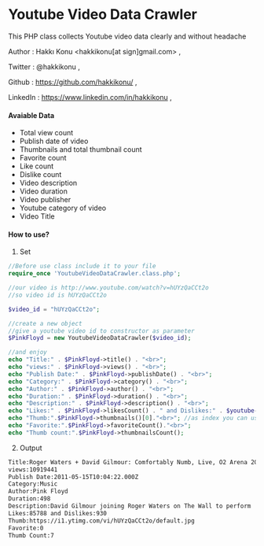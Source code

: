 Youtube Video Data Crawler
==========================

This PHP class collects Youtube video data clearly and without headache

Author        : Hakkı Konu <hakkikonu[at sign]gmail.com> ,

Twitter       : @hakkikonu , 

Github        : https://github.com/hakkikonu/ ,

LinkedIn      : https://www.linkedin.com/in/hakkikonu ,


#### Avaiable Data
- Total view count
- Publish date of video
- Thumbnails and total thumbnail count
- Favorite count
- Like count
- Dislike count
- Video description
- Video duration
- Video publisher
- Youtube category of video
- Video Title

#### How to use?
1) Set
```php
//Before use class include it to your file
require_once 'YoutubeVideoDataCrawler.class.php';

//our video is http://www.youtube.com/watch?v=hUYzQaCCt2o
//so video id is hUYzQaCCt2o

$video_id = "hUYzQaCCt2o";

//create a new object
//give a youtube video id to constructor as parameter
$PinkFloyd = new YoutubeVideoDataCrawler($video_id);

//and enjoy
echo "Title:" . $PinkFloyd->title() . "<br>";
echo "views:" . $PinkFloyd->views() . "<br>";
echo "Publish Date:" . $PinkFloyd->publishDate() . "<br>";
echo "Category:" . $PinkFloyd->category() . "<br>";
echo "Author:" . $PinkFloyd->author() . "<br>";
echo "Duration:" . $PinkFloyd->duration() . "<br>";
echo "Description:" . $PinkFloyd->description() . "<br>";
echo "Likes:" . $PinkFloyd->likesCount() . " and Dislikes:" . $youtube->disLikesCount() . "<br>";
echo "Thumb:".$PinkFloyd->thumbnails()[0]."<br>"; //as index you can use 0 to less than thumbnailsCount()
echo "Favorite:".$PinkFloyd->favoriteCount()."<br>";
echo "Thumb count:".$PinkFloyd->thumbnailsCount();

```
2) Output

```html
Title:Roger Waters + David Gilmour: Comfortably Numb, Live, O2 Arena 2011
views:10919441
Publish Date:2011-05-15T10:04:22.000Z
Category:Music
Author:Pink Floyd
Duration:498
Description:David Gilmour joining Roger Waters on The Wall to perform 'Comfortably Numb' at London's O2, May, 2011.
Likes:85788 and Dislikes:930
Thumb:https://i1.ytimg.com/vi/hUYzQaCCt2o/default.jpg
Favorite:0
Thumb Count:7

```

